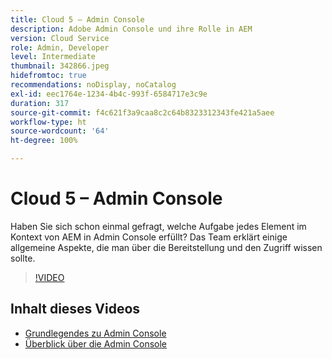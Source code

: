 ```yaml
---
title: Cloud 5 – Admin Console
description: Adobe Admin Console und ihre Rolle in AEM
version: Cloud Service
role: Admin, Developer
level: Intermediate
thumbnail: 342866.jpeg
hidefromtoc: true
recommendations: noDisplay, noCatalog
exl-id: eec1764e-1234-4b4c-993f-6584717e3c9e
duration: 317
source-git-commit: f4c621f3a9caa8c2c64b8323312343fe421a5aee
workflow-type: ht
source-wordcount: '64'
ht-degree: 100%

---
```


# Cloud 5 – Admin Console

Haben Sie sich schon einmal gefragt, welche Aufgabe jedes Element im Kontext von AEM in Admin Console erfüllt? Das Team erklärt einige allgemeine Aspekte, die man über die Bereitstellung und den Zugriff wissen sollte.

>[!VIDEO](https://video.tv.adobe.com/v/342866?quality=12&learn=on)

## Inhalt dieses Videos

+ [Grundlegendes zu Admin Console](https://experienceleague.adobe.com/docs/experience-manager-cloud-service/content/onboarding/onboarding-concepts/admin-console.html?lang=de)
+ [Überblick über die Admin Console](https://helpx.adobe.com/de/enterprise/using/admin-console.html)
